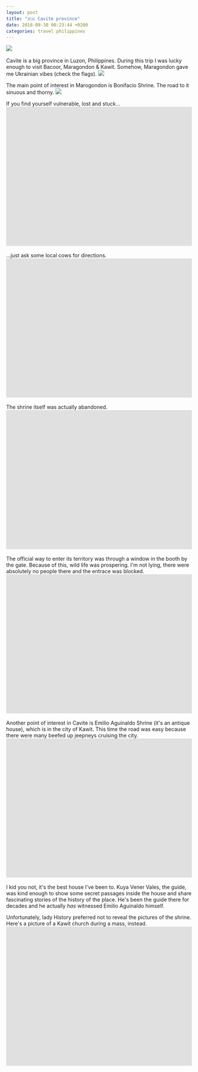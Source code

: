 ```yaml
---
layout: post
title: "🇵🇭 Cavite province"
date: 2018-09-30 00:23:44 +0200
categories: travel philippines
---
```


<img src="https://imgur.com/J3JnrGo.jpg"/>

Cavite is a big province in Luzon, Philippines. During this trip I was lucky
enough to visit Bacoor, Maragondon & Kawit. Somehow, Maragondon gave me
Ukrainian vibes (check the flags).
<img src="https://imgur.com/ci7OGvC.jpg"/>

The main point of interest in Marogondon is Bonifacio Shrine. The road to it
sinuous and thorny.
<img src="https://imgur.com/MrJUU0K.jpg"/>

If you find yourself vulnerable, lost and stuck...
<img src="/assets/images/i.png" data-echo="https://imgur.com/darvhIo.jpg"/>

...just ask some local cows for directions.
<img src="/assets/images/i.png" data-echo="https://imgur.com/tsMT33n.jpg"/>

The shrine itself was actually abandoned.
<img src="/assets/images/i.png" data-echo="https://imgur.com/OY8RjSn.jpg"/>

The official way to enter its territory was through a window in the booth by the
gate. Because of this, wild life was prospering. I'm not lying, there were
absolutely no people there and the entrace was blocked.
<img src="/assets/images/i.png" data-echo="https://imgur.com/FECDShz.jpg"/>

Another point of interest in Cavite is Emilio Aguinaldo Shrine (it's an antique
house), which is in the city of Kawit. This time the road was easy because there
were many beefed up jeepneys cruising the city.
<img src="/assets/images/i.png" data-echo="https://imgur.com/U6pcCpC.jpg"/>

I kid you not, it's the best house I've been to. Kuya Vener Vales, the guide,
was kind enough to show some secret passages inside the house and share
fascinating stories of the history of the place. He's been the guide there for
decades and he actually _has_ witnessed Emilio Aguinaldo himself.

Unfortunately, lady History preferred not to reveal the pictures of the shrine.
Here's a picture of a Kawit church during a mass, instead.
<img src="/assets/images/i.png" data-echo="https://imgur.com/s7Y79YU.jpg"/>
